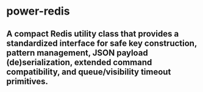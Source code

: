 # power-redis
## A compact Redis utility class that provides a standardized interface for safe key construction, pattern management, JSON payload (de)serialization, extended command compatibility, and queue/visibility timeout primitives.
